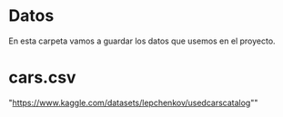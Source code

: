 # Datos

En esta carpeta vamos a guardar los datos que usemos en el proyecto.

# cars.csv

"<https://www.kaggle.com/datasets/lepchenkov/usedcarscatalog>""
